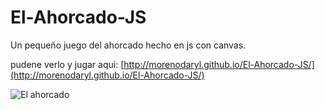 # El-Ahorcado-JS
Un pequeño juego del ahorcado hecho en js con canvas.

pudene verlo y jugar aqui: 
[http://morenodaryl.github.io/El-Ahorcado-JS/](http://morenodaryl.github.io/El-Ahorcado-JS/)

![El ahorcado](http://img5.uploadhouse.com/fileuploads/22090/22090795a6a6e70cf59028c4f4c63af44dee84f5.png)
